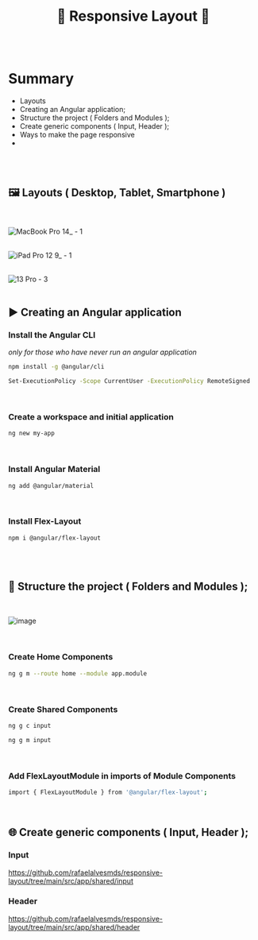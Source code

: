 <h1 align="center"> 
	🚀 Responsive Layout 🚀
</h1>

<br>
<br>

# Summary

- Layouts
- Creating an Angular application;
- Structure the project ( Folders and Modules );
- Create generic components ( Input, Header );
- Ways to make the page responsive
- 

<br>
<br>

## 🖼️ Layouts ( Desktop, Tablet, Smartphone )
<br>


![MacBook Pro 14_ - 1](https://user-images.githubusercontent.com/84939473/168274203-655052d3-4bd8-4cdb-b3ef-33c7e955bc99.png)
<br>
<br>

![iPad Pro 12 9_ - 1](https://user-images.githubusercontent.com/84939473/168274234-18d34317-8bd5-40c3-b21b-a2927f1ae593.png)
<br>
<br>

![13 Pro - 3](https://user-images.githubusercontent.com/84939473/168273793-43fe1fe6-767f-4035-baf2-89a9bd0e46e5.png)
<br>
<br>

## ▶️ Creating an Angular application

### Install the Angular CLI
<i> only for those who have never run an angular application </i>

````bash
npm install -g @angular/cli
````

````bash
Set-ExecutionPolicy -Scope CurrentUser -ExecutionPolicy RemoteSigned
````
<br>

### Create a workspace and initial application

````bash
ng new my-app
````
<br>

###  Install Angular Material

````bash
ng add @angular/material
````
<br>

### Install Flex-Layout 

````bash
npm i @angular/flex-layout
````
<br>
<br>

## 📁 Structure the project ( Folders and Modules );
<br> 

![image](https://user-images.githubusercontent.com/84939473/168277820-94689354-6d64-4e71-8623-8ed7b36b9ea3.png)

<br>

### Create Home Components 

````bash
ng g m --route home --module app.module
````
<br>

### Create Shared Components 

````bash
ng g c input
````
````bash
ng g m input
````
<br>

### Add FlexLayoutModule in imports of Module Components
````bash
import { FlexLayoutModule } from '@angular/flex-layout';
````
<br>

## 🌐 Create generic components ( Input, Header );

### Input
https://github.com/rafaelalvesmds/responsive-layout/tree/main/src/app/shared/input
<br>

### Header
https://github.com/rafaelalvesmds/responsive-layout/tree/main/src/app/shared/header
<br>



